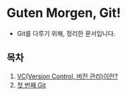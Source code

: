 # Guten Morgen, Git!
- Git를 다루기 위해, 정리한 문서입니다.

## 목차
1. [VC(Version Control, 버전 관리)이란?](/whatisvcs.md)
2. [첫 번째 Git](/welcomgit.md)